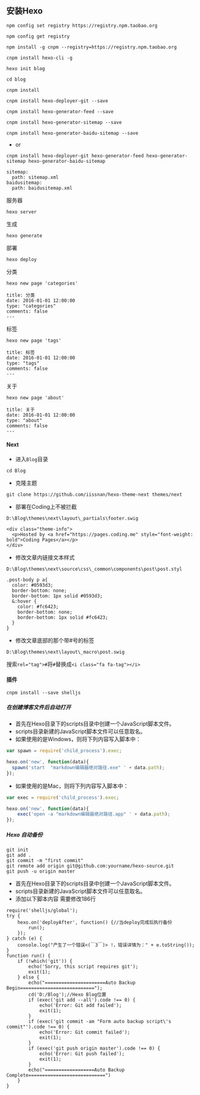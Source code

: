 ## 安装Hexo

```
npm config set registry https://registry.npm.taobao.org
```

```
npm config get registry
```

```
npm install -g cnpm --registry=https://registry.npm.taobao.org
```

```
cnpm install hexo-cli -g
```


```
hexo init blog
```

```
cd blog
```

```
cnpm install
```

```
cnpm install hexo-deployer-git --save
```

```
cnpm install hexo-generator-feed --save
```

```
cnpm install hexo-generator-sitemap --save
```

```
cnpm install hexo-generator-baidu-sitemap --save
```

- or
```
cnpm install hexo-deployer-git hexo-generator-feed hexo-generator-sitemap hexo-generator-baidu-sitemap
```

```
sitemap:
  path: sitemap.xml
baidusitemap:
  path: baidusitemap.xml
```

服务器
```
hexo server
```

生成
```
hexo generate
```

部署
```
hexo deploy
```

分类
```
hexo new page 'categories'
```
```
title: 分类
date: 2016-01-01 12:00:00
type: "categories"
comments: false
---
```

标签
```
hexo new page 'tags'
```
```
title: 标签
date: 2016-01-01 12:00:00
type: "tags"
comments: false
---
```

关于
```
hexo new page 'about'
```
```
title: 关于
date: 2016-01-01 12:00:00
type: "about"
comments: false
---
```

#### Next
- 进入`Blog`目录
```
cd Blog
```

- 克隆主题
```
git clone https://github.com/iissnan/hexo-theme-next themes/next
```

* 部署在Coding上不被拦截
```
D:\Blog\themes\next\layout\_partials\footer.swig
```

```
<div class="theme-info">
  <p>Hosted by <a href="https://pages.coding.me" style="font-weight: bold">Coding Pages</a></p>
</div>
```

* 修改文章内链接文本样式
```
D:\Blog\themes\next\source\css\_common\components\post\post.styl
```

```
.post-body p a{
  color: #0593d3;
  border-bottom: none;
  border-bottom: 1px solid #0593d3;
  &:hover {
    color: #fc6423;
    border-bottom: none;
    border-bottom: 1px solid #fc6423;
  }
}
```

* 修改文章底部的那个带#号的标签
``` 
D:\Blog\themes\next\layout\_macro\post.swig
```


搜索`rel="tag">#`将`#`替换成`<i class="fa fa-tag"></i>`

#### 插件
```
cnpm install --save shelljs
```

##### 在创建博客文件后自动打开
- 首先在Hexo目录下的scripts目录中创建一个JavaScript脚本文件。
- scripts目录新建的JavaScript脚本文件可以任意取名。
- 如果使用的是Windows，则将下列内容写入脚本中：
```javascript
var spawn = require('child_process').exec;

hexo.on('new', function(data){
  spawn('start  "markdown编辑器绝对路径.exe" ' + data.path);
});
```

- 如果使用的是Mac，则将下列内容写入脚本中：
```javascript
var exec = require('child_process').exec;

hexo.on('new', function(data){
    exec('open -a "markdown编辑器绝对路径.app" ' + data.path);
});
```

##### Hexo 自动备份
```
git init
git add .
git commit -m "first commit"
git remote add origin git@github.com:yourname/hexo-source.git
git push -u origin master
```
- 首先在Hexo目录下的scripts目录中创建一个JavaScript脚本文件。
- scripts目录新建的JavaScript脚本文件可以任意取名。
- 添加以下脚本内容 需要修改186行
```
require('shelljs/global');
try {
	hexo.on('deployAfter', function() {//当deploy完成后执行备份
		run();
	});
} catch (e) {
	console.log("产生了一个错误<(￣3￣)> !，错误详情为：" + e.toString());
}
function run() {
	if (!which('git')) {
		echo('Sorry, this script requires git');
		exit(1);
	} else {
		echo("======================Auto Backup Begin===========================");
		cd('D:/Blog');//Hexo Blog位置
		if (exec('git add --all').code !== 0) {
			echo('Error: Git add failed');
			exit(1);
		}
		if (exec('git commit -am "Form auto backup script\'s commit"').code !== 0) {
			echo('Error: Git commit failed');
			exit(1);
		}
		if (exec('git push origin master').code !== 0) {
			echo('Error: Git push failed');
			exit(1);
		}
		echo("==================Auto Backup Complete============================")
	}
}
```
